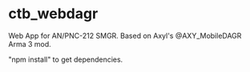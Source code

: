 ctb_webdagr
===========

Web App for AN/PNC-212 SMGR.
Based on Axyl's @AXY_MobileDAGR Arma 3 mod.

"npm install" to get dependencies.

